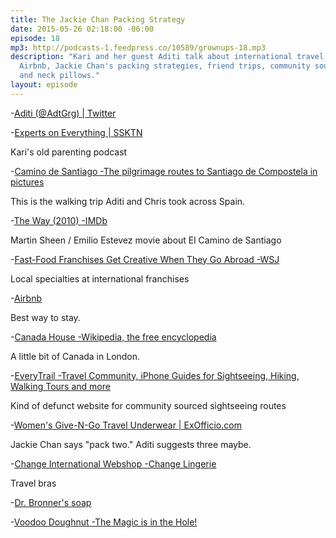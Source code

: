```yaml
---
title: The Jackie Chan Packing Strategy
date: 2015-05-26 02:18:00 -06:00
episode: 18
mp3: http://podcasts-1.feedpress.co/10589/grownups-18.mp3
description: "Kari and her guest Aditi talk about international travel, local delicacies,
  Airbnb, Jackie Chan's packing strategies, friend trips, community sourced trip planning,
  and neck pillows."
layout: episode
---
```


-[Aditi (@AdtGrg) | Twitter][1]

-[Experts on Everything | SSKTN][2]

Kari's old parenting podcast

-[Camino de Santiago -The pilgrimage routes to Santiago de Compostela in pictures][3]

This is the walking trip Aditi and Chris took across Spain.

-[The Way (2010) -IMDb][4]

Martin Sheen / Emilio Estevez movie about El Camino de Santiago

-[Fast-Food Franchises Get Creative When They Go Abroad -WSJ][5]

Local specialties at international franchises

-[Airbnb][6]

Best way to stay.

-[Canada House -Wikipedia, the free encyclopedia][7]

A little bit of Canada in London.

-[EveryTrail -Travel Community, iPhone Guides for Sightseeing, Hiking, Walking Tours and more][8]

Kind of defunct website for community sourced sightseeing routes

-[Women's Give-N-Go Travel Underwear | ExOfficio.com][9]

Jackie Chan says "pack two." Aditi suggests three maybe.

-[Change International Webshop -Change Lingerie][10]

Travel bras

-[Dr. Bronner's soap][11]

-[Voodoo Doughnut -The Magic is in the Hole!][12]

[1]: https://twitter.com/adtgrg
[2]: http://www.ssktn.com/category/eone/
[3]: http://www.santiago-compostela.net/
[4]: http://www.imdb.com/title/tt1441912/?ref_=fn_al_tt_1
[5]: http://www.wsj.com/articles/fast-food-franchises-get-creative-when-they-go-abroad-1432318075?mod=e2tw
[6]: https://www.airbnb.com/
[7]: http://en.wikipedia.org/wiki/Canada_House
[8]: http://www.everytrail.com/
[9]: http://www.exofficio.com/products/womens/underwear
[10]: http://change.com/int/
[11]: https://www.drbronner.com/
[12]: http://voodoodoughnut.com/
